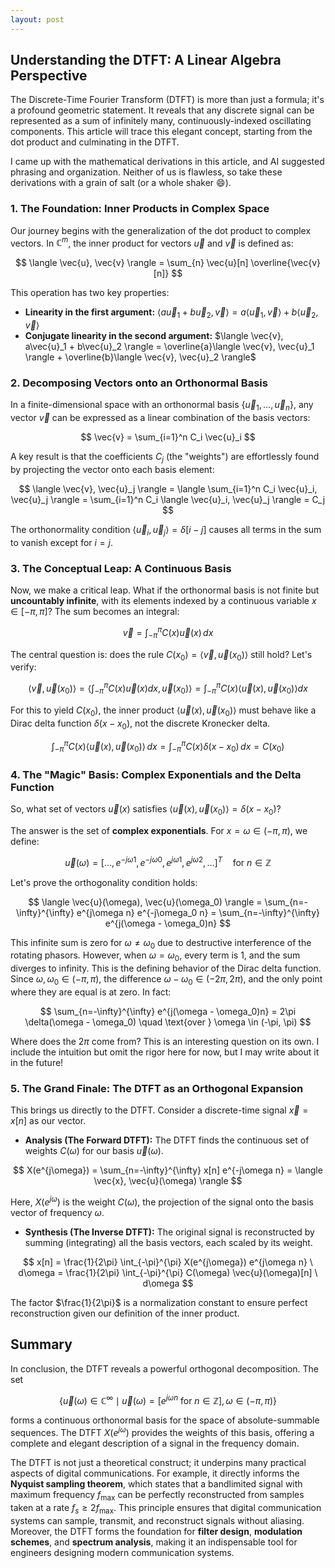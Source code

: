 ```yaml
---
layout: post
---
```


## **Understanding the DTFT: A Linear Algebra Perspective**

The Discrete-Time Fourier Transform (DTFT) is more than just a formula; it's a profound geometric statement. It reveals that any discrete signal can be represented as a sum of infinitely many, continuously-indexed oscillating components. This article will trace this elegant concept, starting from the dot product and culminating in the DTFT. 

I came up with the mathematical derivations in this article, and AI suggested phrasing and organization. Neither of us is flawless, so take these derivations with a grain of salt (or a whole shaker 😄).

### **1. The Foundation: Inner Products in Complex Space**

Our journey begins with the generalization of the dot product to complex vectors. In $\mathbb{C}^m$, the inner product for vectors $\vec{u}$ and $\vec{v}$ is defined as:

$$
\langle \vec{u}, \vec{v} \rangle = \sum_{n} \vec{u}[n] \overline{\vec{v}[n]}
$$

This operation has two key properties:
* **Linearity in the first argument:** $\langle a\vec{u}_1 + b\vec{u}_2, \vec{v} \rangle = a\langle \vec{u}_1, \vec{v} \rangle + b\langle \vec{u}_2, \vec{v} \rangle$
* **Conjugate linearity in the second argument:** $\langle \vec{v}, a\vec{u}_1 + b\vec{u}_2 \rangle = \overline{a}\langle \vec{v}, \vec{u}_1 \rangle + \overline{b}\langle \vec{v}, \vec{u}_2 \rangle$

### **2. Decomposing Vectors onto an Orthonormal Basis**

In a finite-dimensional space with an orthonormal basis $\{\vec{u}_1, \ldots, \vec{u}_n\}$, any vector $\vec{v}$ can be expressed as a linear combination of the basis vectors:

$$
\vec{v} = \sum_{i=1}^n C_i \vec{u}_i
$$

A key result is that the coefficients $C_j$ (the "weights") are effortlessly found by projecting the vector onto each basis element:

$$
\langle \vec{v}, \vec{u}_j \rangle = \langle \sum_{i=1}^n C_i \vec{u}_i, \vec{u}_j \rangle = \sum_{i=1}^n C_i \langle \vec{u}_i, \vec{u}_j \rangle = C_j
$$

The orthonormality condition $\langle \vec{u}_i, \vec{u}_j \rangle = \delta[i-j]$ causes all terms in the sum to vanish except for $i=j$.

### **3. The Conceptual Leap: A Continuous Basis**

Now, we make a critical leap. What if the orthonormal basis is not finite but **uncountably infinite**, with its elements indexed by a continuous variable $x \in [-\pi, \pi]$? The sum becomes an integral:

$$
\vec{v} = \int_{-\pi}^{\pi} C(x) \vec{u}(x) \, dx
$$

The central question is: does the rule $C(x_0) = \langle \vec{v}, \vec{u}(x_0) \rangle$ still hold? Let's verify:

$$
\langle \vec{v}, \vec{u}(x_0) \rangle = \left\langle \int_{-\pi}^{\pi} C(x) \vec{u}(x) dx, \vec{u}(x_0) \right\rangle = \int_{-\pi}^{\pi} C(x) \langle \vec{u}(x), \vec{u}(x_0) \rangle dx
$$

For this to yield $C(x_0)$, the inner product $\langle \vec{u}(x), \vec{u}(x_0) \rangle$ must behave like a Dirac delta function $\delta(x - x_0)$, not the discrete Kronecker delta.

$$
\int_{-\pi}^{\pi} C(x) \langle \vec{u}(x), \vec{u}(x_0) \rangle \, dx = \int_{-\pi}^{\pi} C(x) \delta(x - x_0) \, dx = C(x_0)
$$

### **4. The "Magic" Basis: Complex Exponentials and the Delta Function**

So, what set of vectors $\vec{u}(x)$ satisfies $\langle \vec{u}(x), \vec{u}(x_0) \rangle = \delta(x - x_0)$?

The answer is the set of **complex exponentials**. For $x = \omega \in (-\pi, \pi)$, we define:

$$
\vec{u}(\omega) = [ \ldots, e^{-j\omega 1}, e^{-j\omega 0}, e^{j\omega 1}, e^{j\omega 2}, \ldots ]^T \quad \text{for } n \in \mathbb{Z}
$$

Let's prove the orthogonality condition holds:

$$
\langle \vec{u}(\omega), \vec{u}(\omega_0) \rangle = \sum_{n=-\infty}^{\infty} e^{j\omega n} e^{-j\omega_0 n} = \sum_{n=-\infty}^{\infty} e^{j(\omega - \omega_0)n}
$$

This infinite sum is zero for $\omega \neq \omega_0$ due to destructive interference of the rotating phasors. However, when $\omega = \omega_0$, every term is 1, and the sum diverges to infinity. This is the defining behavior of the Dirac delta function. Since $\omega, \omega_0 \in (-\pi, \pi)$, the difference $\omega - \omega_0 \in (-2\pi, 2\pi)$, and the only point where they are equal is at zero. In fact:

$$
\sum_{n=-\infty}^{\infty} e^{j(\omega - \omega_0)n} = 2\pi \delta(\omega - \omega_0) \quad \text{over } \omega \in (-\pi, \pi)
$$

Where does the $2\pi$ come from? This is an interesting question on its own. I include the intuition but omit the rigor here for now, but I may write about it in the future!

### **5. The Grand Finale: The DTFT as an Orthogonal Expansion**

This brings us directly to the DTFT. Consider a discrete-time signal $\vec{x} = x[n]$ as our vector.

* **Analysis (The Forward DTFT):** The DTFT finds the continuous set of weights $C(\omega)$ for our basis $\vec{u}(\omega)$.

$$
X(e^{j\omega}) = \sum_{n=-\infty}^{\infty} x[n] e^{-j\omega n} = \langle \vec{x}, \vec{u}(\omega) \rangle
$$

Here, $X(e^{j\omega})$ is the weight $C(\omega)$, the projection of the signal onto the basis vector of frequency $\omega$.

* **Synthesis (The Inverse DTFT):** The original signal is reconstructed by summing (integrating) all the basis vectors, each scaled by its weight.

$$
x[n] = \frac{1}{2\pi} \int_{-\pi}^{\pi} X(e^{j\omega}) e^{j\omega n} \ d\omega = \frac{1}{2\pi} \int_{-\pi}^{\pi} C(\omega) \vec{u}(\omega)[n] \ d\omega
$$

The factor $\frac{1}{2\pi}$ is a normalization constant to ensure perfect reconstruction given our definition of the inner product.

## **Summary**

In conclusion, the DTFT reveals a powerful orthogonal decomposition. The set

$$
\{ \vec{u}(\omega) \in \mathbb{C}^{\infty} \mid \vec{u}(\omega) = [e^{j\omega n} \text{ for } n \in \mathbb{Z}], \omega \in (-\pi, \pi) \}
$$

forms a continuous orthonormal basis for the space of absolute-summable sequences. The DTFT $X(e^{j\omega})$ provides the weights of this basis, offering a complete and elegant description of a signal in the frequency domain. 

The DTFT is not just a theoretical construct; it underpins many practical aspects of digital communications. For example, it directly informs the **Nyquist sampling theorem**, which states that a bandlimited signal with maximum frequency $f_\text{max}$ can be perfectly reconstructed from samples taken at a rate $f_s \ge 2 f_\text{max}$. This principle ensures that digital communication systems can sample, transmit, and reconstruct signals without aliasing. Moreover, the DTFT forms the foundation for **filter design**, **modulation schemes**, and **spectrum analysis**, making it an indispensable tool for engineers designing modern communication systems.

